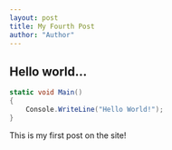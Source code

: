 ```yaml
--- 
layout: post
title: My Fourth Post
author: "Author"
---
```


## Hello world...

```cs
static void Main() 
{
    Console.WriteLine("Hello World!");
}
```


This is my first post on the site!